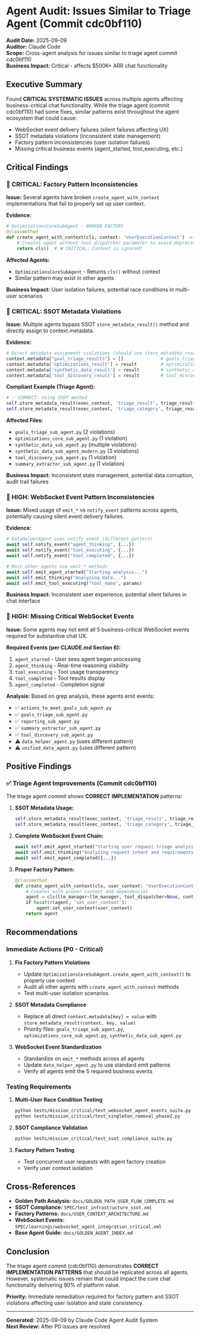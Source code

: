 # Agent Audit: Issues Similar to Triage Agent (Commit cdc0bf110)

**Audit Date:** 2025-09-09  
**Auditor:** Claude Code  
**Scope:** Cross-agent analysis for issues similar to triage agent commit cdc0bf110  
**Business Impact:** Critical - affects $500K+ ARR chat functionality

## Executive Summary

Found **CRITICAL SYSTEMATIC ISSUES** across multiple agents affecting business-critical chat functionality. While the triage agent (commit cdc0bf110) had some fixes, similar patterns exist throughout the agent ecosystem that could cause:

- WebSocket event delivery failures (silent failures affecting UX)
- SSOT metadata violations (inconsistent state management) 
- Factory pattern inconsistencies (user isolation failures)
- Missing critical business events (agent_started, tool_executing, etc.)

## Critical Findings

### 🚨 CRITICAL: Factory Pattern Inconsistencies

**Issue:** Several agents have broken `create_agent_with_context` implementations that fail to properly set up user context.

**Evidence:**
```python
# OptimizationsCoreSubAgent - BROKEN FACTORY
@classmethod
def create_agent_with_context(cls, context: 'UserExecutionContext') -> 'OptimizationsCoreSubAgent':
    # Creates agent without tool_dispatcher parameter to avoid deprecation warning
    return cls()  # ❌ CRITICAL: Context is ignored!
```

**Affected Agents:**
- `OptimizationsCoreSubAgent` - Returns `cls()` without context
- Similar pattern may exist in other agents

**Business Impact:** User isolation failures, potential race conditions in multi-user scenarios

### 🚨 CRITICAL: SSOT Metadata Violations

**Issue:** Multiple agents bypass SSOT `store_metadata_result()` method and directly assign to context.metadata.

**Evidence:**
```python
# Direct metadata assignment violations (should use store_metadata_result)
context.metadata["goal_triage_results"] = []              # goals_triage_sub_agent.py:367
context.metadata['optimizations_result'] = result         # optimizations_core_sub_agent.py:209
context.metadata['synthetic_data_result'] = result        # synthetic_data_sub_agent.py:199
context.metadata['tool_discovery_result'] = result        # tool_discovery_sub_agent.py:318
```

**Compliant Example (Triage Agent):**
```python
# ✅ CORRECT: Using SSOT method
self.store_metadata_result(exec_context, 'triage_result', triage_result.__dict__)
self.store_metadata_result(exec_context, 'triage_category', triage_result.category)
```

**Affected Files:**
- `goals_triage_sub_agent.py` (2 violations)
- `optimizations_core_sub_agent.py` (1 violation)
- `synthetic_data_sub_agent.py` (multiple violations)
- `synthetic_data_sub_agent_modern.py` (3 violations)
- `tool_discovery_sub_agent.py` (1 violation)
- `summary_extractor_sub_agent.py` (1 violation)

**Business Impact:** Inconsistent state management, potential data corruption, audit trail failures

### 🔴 HIGH: WebSocket Event Pattern Inconsistencies

**Issue:** Mixed usage of `emit_*` vs `notify_event` patterns across agents, potentially causing silent event delivery failures.

**Evidence:**
```python
# DataHelperAgent uses notify_event (different pattern)
await self.notify_event("agent_thinking", {...})
await self.notify_event("tool_executing", {...})
await self.notify_event("tool_completed", {...})

# Most other agents use emit_* methods
await self.emit_agent_started("Starting analysis...")
await self.emit_thinking("Analyzing data...")
await self.emit_tool_executing("tool_name", params)
```

**Business Impact:** Inconsistent user experience, potential silent failures in chat interface

### 🔴 HIGH: Missing Critical WebSocket Events

**Issue:** Some agents may not emit all 5 business-critical WebSocket events required for substantive chat UX.

**Required Events (per CLAUDE.md Section 6):**
1. `agent_started` - User sees agent began processing
2. `agent_thinking` - Real-time reasoning visibility
3. `tool_executing` - Tool usage transparency  
4. `tool_completed` - Tool results display
5. `agent_completed` - Completion signal

**Analysis:** Based on grep analysis, these agents emit events:
- ✅ `actions_to_meet_goals_sub_agent.py`
- ✅ `goals_triage_sub_agent.py` 
- ✅ `reporting_sub_agent.py`
- ✅ `summary_extractor_sub_agent.py`
- ✅ `tool_discovery_sub_agent.py`
- ⚠️  `data_helper_agent.py` (uses different pattern)
- ⚠️  `unified_data_agent.py` (uses different pattern)

## Positive Findings

### ✅ Triage Agent Improvements (Commit cdc0bf110)

The triage agent commit shows **CORRECT IMPLEMENTATION** patterns:

1. **SSOT Metadata Usage:**
   ```python
   self.store_metadata_result(exec_context, 'triage_result', triage_result.__dict__)
   self.store_metadata_result(exec_context, 'triage_category', triage_result.category)
   ```

2. **Complete WebSocket Event Chain:**
   ```python
   await self.emit_agent_started("Starting user request triage analysis...")
   await self.emit_thinking("Analyzing request intent and requirements...")
   await self.emit_agent_completed({...})
   ```

3. **Proper Factory Pattern:**
   ```python
   @classmethod
   def create_agent_with_context(cls, user_context: 'UserExecutionContext') -> 'UnifiedTriageAgent':
       # Creates with proper context and dependencies
       agent = cls(llm_manager=llm_manager, tool_dispatcher=None, context=user_context, ...)
       if hasattr(agent, 'set_user_context'):
           agent.set_user_context(user_context)
       return agent
   ```

## Recommendations

### Immediate Actions (P0 - Critical)

1. **Fix Factory Pattern Violations**
   - Update `OptimizationsCoreSubAgent.create_agent_with_context()` to properly use context
   - Audit all other agents with `create_agent_with_context` methods
   - Test multi-user isolation scenarios

2. **SSOT Metadata Compliance**
   - Replace all direct `context.metadata[key] = value` with `store_metadata_result(context, key, value)`
   - Priority files: `goals_triage_sub_agent.py`, `optimizations_core_sub_agent.py`, `synthetic_data_sub_agent.py`

3. **WebSocket Event Standardization**
   - Standardize on `emit_*` methods across all agents
   - Update `data_helper_agent.py` to use standard emit patterns
   - Verify all agents emit the 5 required business events

### Testing Requirements

1. **Multi-User Race Condition Testing**
   ```bash
   python tests/mission_critical/test_websocket_agent_events_suite.py
   python tests/mission_critical/test_singleton_removal_phase2.py
   ```

2. **SSOT Compliance Validation**
   ```bash
   python tests/mission_critical/test_ssot_compliance_suite.py
   ```

3. **Factory Pattern Testing**
   - Test concurrent user requests with agent factory creation
   - Verify user context isolation

## Cross-References

- **Golden Path Analysis:** `docs/GOLDEN_PATH_USER_FLOW_COMPLETE.md`
- **SSOT Compliance:** `SPEC/test_infrastructure_ssot.xml`
- **Factory Patterns:** `docs/USER_CONTEXT_ARCHITECTURE.md`
- **WebSocket Events:** `SPEC/learnings/websocket_agent_integration_critical.xml`
- **Base Agent Guide:** `docs/GOLDEN_AGENT_INDEX.md`

## Conclusion

The triage agent commit (cdc0bf110) demonstrates **CORRECT IMPLEMENTATION PATTERNS** that should be replicated across all agents. However, systematic issues remain that could impact the core chat functionality delivering 90% of platform value.

**Priority:** Immediate remediation required for factory pattern and SSOT violations affecting user isolation and state consistency.

---

**Generated:** 2025-09-09 by Claude Code Agent Audit System  
**Next Review:** After P0 issues are resolved